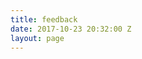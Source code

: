 ```yaml
---
title: feedback
date: 2017-10-23 20:32:00 Z
layout: page
---
```


<script type="text/javascript" src="[https://masters.formstack.com/forms/js.php/student_life_feedback"></script](https://masters.formstack.com/forms/js.php/student_life_feedback%22%3E%3C/script)>